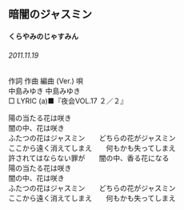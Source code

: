 ## 暗闇のジャスミン
#### くらやみのじゃすみん
###### 2011.11.19


作詞  作曲  編曲 (Ver.)   唄   
中島みゆき   中島みゆき           
□ LYRIC (a)■『夜会VOL.17 ２／２』   
   
   
陽の当たる花は咲き   
闇の中、花は咲き   
ふたつの花はジャスミン　　どちらの花がジャスミン   
ここから遠く消えてしまえ　　何もかも失ってしまえ   
許されてはならない罪が　　闇の中、香る花になる   
陽の当たる花は咲き   
闇の中、花は咲き   
ふたつの花はジャスミン　　どちらの花がジャスミン   
ここから遠く消えてしまえ　　何もかも失ってしまえ   